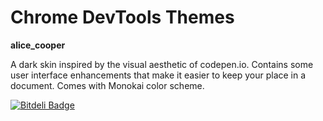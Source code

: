 Chrome DevTools Themes
======================

**alice_cooper**

A dark skin inspired by the visual aesthetic of codepen.io.
Contains some user interface enhancements that make it easier to keep your place in a document.
Comes with Monokai color scheme.


[![Bitdeli Badge](https://d2weczhvl823v0.cloudfront.net/lightyrs/chrome-devtools-themes/trend.png)](https://bitdeli.com/free "Bitdeli Badge")

